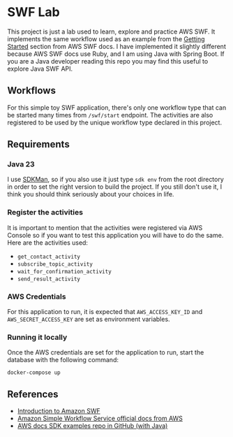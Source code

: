# SWF Lab

This project is just a lab used to learn, explore and practice AWS SWF. It implements the same workflow used as an example
from the [Getting Started](https://docs.aws.amazon.com/amazonswf/latest/developerguide/swf-sns-tutorial.html) section from AWS SWF docs.
I have implemented it slightly different because AWS SWF docs use Ruby, and I am using Java with Spring Boot. If you are a Java developer
reading this repo you may find this useful to explore Java SWF API.

## Workflows

For this simple toy SWF application, there's only one workflow type that can be started many times from `/swf/start` endpoint.
The activities are also registered to be used by the unique workflow type declared in this project. 

## Requirements

### Java 23
I use [SDKMan](https://sdkman.io/), so if you also use it just type `sdk env` from the root directory in order to set the right version to build the project.
If you still don't use it, I think you should think seriously about your choices in life.

### Register the activities
It is important to mention that the activities were registered via AWS Console so if you want to test this application 
you will have to do the same.
Here are the activities used:
- `get_contact_activity`
- `subscribe_topic_activity`
- `wait_for_confirmation_activity`
- `send_result_activity`

### AWS Credentials
For this application to run, it is expected that `AWS_ACCESS_KEY_ID` and `AWS_SECRET_ACCESS_KEY` are set as environment variables.

### Running it locally
Once the AWS credentials are set for the application to run, start the database with the following command:
```
docker-compose up
```

## References

- [Introduction to Amazon SWF](https://docs.aws.amazon.com/amazonswf/latest/developerguide/swf-dg-intro-to-swf.html)
- [Amazon Simple Workflow Service official docs from AWS](https://docs.aws.amazon.com/amazonswf/latest/developerguide/swf-welcome.html)
- [AWS docs SDK examples repo in GitHub (with Java)](https://github.com/awsdocs/aws-doc-sdk-examples/tree/main/java/example_code/swf/src/main/java/aws/example/helloswf)
